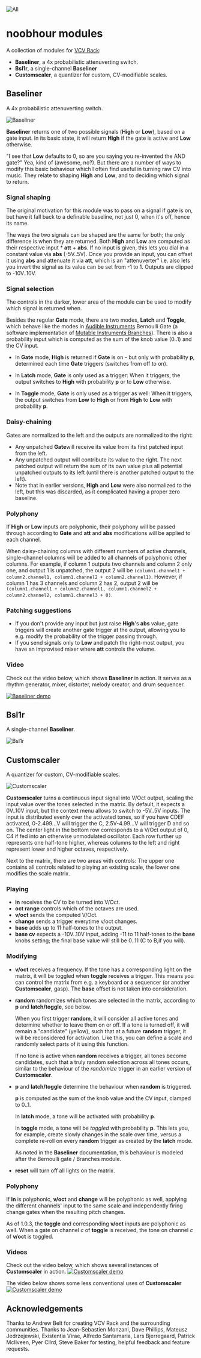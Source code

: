 
![All](./doc/all.png)

# noobhour modules
A collection of modules for [VCV Rack](https://github.com/VCVRack/Rack):

- **Baseliner**, a 4x probabilistic attenuverting switch. 
- **Bsl1r**, a single-channel **Baseliner**
- **Customscaler**, a quantizer for custom, CV-modifiable scales.

## Baseliner
A 4x probabilistic attenuverting switch. 

![Baseliner](./doc/Baseliner.png)

**Baseliner** returns one of two possible signals (**High** or **Low**), based
on a gate input. In its basic state, it will return **High** if
the gate is active and **Low** otherwise. 

"I see that **Low** defaults to 0, so are you saying you re-invented the
AND gate?" Yea, kind of (awesome, no?). But there are a number of ways
to modify this basic behaviour which I often find useful in turning
raw CV into music. They relate to shaping **High** and **Low**,
and to deciding which signal to return.

### Signal shaping 

The original motivation for this module was to pass on a signal if
gate is on, but have it fall back to a definable baseline, not just 0,
when it's off, hence its name. 

The ways the two signals can be shaped are the same for both; the only
difference is when they are returned. Both **High** and **Low** are computed
as their respective input * **att** + **abs**. If no input is given, this
lets you dial in a constant value via **abs** (-5V..5V). Once you provide
an input, you can offset it using **abs** and attenuate it via **att**, which
is an "attenuverter" i.e. also lets you invert the signal as its value
can be set from -1 to 1. Outputs are clipped to -10V..10V.


### Signal selection

The controls in the darker, lower area of the module can be used to
modify which signal is returned when.

Besides the regular **Gate** mode, there are two modes, **Latch** and **Toggle**,
which behave like the modes in
[Audible Instruments](https://github.com/VCVRack/AudibleInstruments)
Bernoulli Gate (a software implementation of
[Mutable Instruments Branches](https://mutable-instruments.net/modules/branches/)).
There is also a probability input which is computed as the sum of the
knob value (0..1) and the CV input.

- In **Gate** mode, **High** is returned if **Gate** is on - but only with
  probability **p**, determined each time **Gate** triggers (switches from off
  to on).

- In **Latch** mode, **Gate** is only used as a trigger: When it triggers, the
  output switches to **High** with probability **p** or to **Low** otherwise.

- In **Toggle** mode, **Gate** is only used as a trigger as well: When it
  triggers, the output switches from **Low** to **High** or from **High** to
  **Low** with probability **p**.
  
 
### Daisy-chaining

Gates are normalized to the left and the outputs are normalized to the right:

- Any unpatched **Gate**will receive its value
  from its first patched input from the left.
- Any unpatched output will contribute its value to the right. The
  next patched output will return the sum of its own value plus
  all potential unpatched outputs to its left (until there is another
  patched output to the left).
- Note that in earlier versions, **High** and **Low** were also normalized
  to the left, but this was discarded, as it complicated having a proper 
  zero baseline. 

### Polyphony

If **High** or **Low** inputs are polyphonic, their polyphony will be passed 
through according to **Gate** and **att** and **abs** modifications will be 
applied to each channel.

When daisy-chaining columns with different numbers of active channels,
single-channel columns will be added to all channels of polyphonic other columns.
For example, if column 1 outputs two channels and column 2 only one,
and output 1 is unpatched, the output 2 will be
`(column1.channel1 + column2.channel1, column1.channel2 + column2.channel1)`.
However, if column 1 has 3 channels and column 2 has 2, output 2 will be
`(column1.channel1 + column2.channel1, column1.channel2 + column2.channel2, column1.channel3 + 0)`.

### Patching suggestions

- If you don't provide any input but just raise **High**'s **abs** value,
  gate triggers will create another gate trigger at the output,
  allowing you to e.g. modify the probability of the trigger passing
  through.
- If you send signals only to **Low** and patch the right-most output,
  you have an improvised mixer where **att** controls the volume.
  
  
### Video

Check out the video below, which shows **Baseliner** in action. It serves
as a rhythm generator, mixer, distorter, melody creator, and drum
sequencer.

[![Baseliner demo](http://img.youtube.com/vi/1B4TPm0vFOA/0.jpg)](http://www.youtube.com/watch?v=1B4TPm0vFOA)

## Bsl1r
A single-channel **Baseliner**.

![Bsl1r](./doc/Bsl1r.png)


## Customscaler
A quantizer for custom, CV-modifiable scales.

![Customscaler](./doc/Customscaler.png)

**Customscaler** turns a continuous input signal into V/Oct output, scaling
the input value over the tones selected in the matrix. By default, it
expects a 0V..10V input, but the context menu allows to switch to
-5V..5V inputs. The input is distributed evenly over the activated
tones, so if you have CDEF activated, 0-2.499...V will trigger the C,
2.5V-4.99...V will trigger D and so on. The center light in the bottom
row corresponds to a V/Oct output of 0, C4 if fed into an otherwise
unmodulated oscillator. Each row further up represents one half-tone
higher, whereas columns to the left and right represent lower and
higher octaves, respectively.

Next to the matrix, there are two areas with controls: The upper one
contains all controls related to playing an existing scale, the lower
one modifies the scale matrix.

### Playing

- **in** receives the CV to be turned into V/Oct. 
- **oct range** controls which of the octaves are used.
- **v/oct** sends the computed V/Oct.
- **change** sends a trigger everytime v/oct changes. 
- **base** adds up to 11 half-tones to the output.
- **base cv** expects a -10V..10V input, adding -11 to 11 half-tones to
  the **base** knobs setting; the final base value will still be 0..11 (C
  to B,if you will).

### Modifying 

- **v/oct** receives a frequency. If the tone has a corresponding light
  on the matrix, it will be toggled when **toggle** receives a
  trigger. This means you can control the matrix from e.g. a keyboard
  or a sequencer (or another **Customscaler**, gasp). The **base** offset is
  not taken into consideration.
  
- **random** randomizes which tones are selected in the matrix,
  according to **p** and **latch/toggle**, see below. 
  
  When you first trigger **random**, it will consider all active tones
  and determine whether to leave them on or off.  If a tone is turned
  off, it will remain a "candidate" (yellow), such that at a future
  **random** trigger, it will be reconsidered for activation. Like
  this, you can define a
  scale and randomly select parts of it using this function.
  
  If no tone is active when **random** receives a trigger, all tones
  become candidates, such that a truly random selection across all
  tones occurs, similar to the behaviour of the *randomize* trigger in
  an earlier version of **Customscaler**.
  
- **p** and **latch/toggle** determine the behaviour when **random** is triggered.

	**p** is computed as the sum of the knob value and the CV input,
    clamped to 0..1.

	In **latch** mode, a tone will be activated with probability
    **p**.
	
	In **toggle** mode, a tone will be *toggled* with probability
    **p**. This lets you, for example, create slowly changes in the
    scale over time, versus a complete re-roll on every **random**
    trigger as created by the **latch** mode.
	
	As noted in the **Baseliner** documentation, this behaviour is modeled
	after the Bernoulli gate / Branches module.


- **reset** will turn off all lights on the matrix. 

### Polyphony

If **in** is polyphonic, **v/oct** and **change** will be polyphonic as well,
applying the different channels' input to the same scale and independently firing
change gates when the resulting pitch changes.

As of 1.0.3, the **toggle** and corresponding **v/oct** inputs are polyphonic 
as well. When a gate on channel *c* of **toggle** is received, the tone on 
channel *c* of **v/oct** is toggled.

### Videos

Check out the video below, which shows several instances of **Customscaler** in action.
[![Customscaler demo](http://img.youtube.com/vi/rC2DJ2JbXHE/0.jpg)](http://www.youtube.com/watch?v=rC2DJ2JbXHE)

The video below shows some less conventional uses of **Customscaler**
[![Customscaler demo](http://img.youtube.com/vi/ja4_e43hRFA/0.jpg)](http://www.youtube.com/watch?v=ja4_e43hRFA)


## Acknowledgements 

Thanks to Andrew Belt for creating VCV Rack and the surrounding
communities. Thanks to Jean-Sebastien Monzani, Dave Phillips, Mateusz
Jedrzejewski, Existentia Virae, Alfredo Santamaria, Lars Bjerregaard,
Patrick McIlveen, Pyer Cllrd, Steve Baker for testing, helpful feedback and feature requests.
